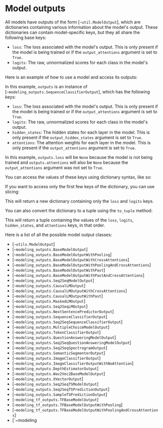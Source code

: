 <!-- Copyright 2020 The HuggingFace Team. All rights reserved.

Licensed under the Apache License, Version 2.0 (the "License"); you may not use this file except in compliance with
the License. You may obtain a copy of the License at

http://www.apache.org/licenses/LICENSE-2.0

Unless required by applicable law or agreed to in writing, software distributed under the License is distributed on an
"AS IS" BASIS, WITHOUT WARRANTIES OR CONDITIONS OF ANY KIND, either express or implied. See the License for the
specific language governing permissions and limitations under the License.

â ï¸ Note that this file is in Markdown but contain specific syntax for our doc-builder (similar to MDX) that may not be
rendered properly in your Markdown viewer.
-->

# Model outputs

All models have outputs of the form [`~util.ModelOutput`], which are dictionaries containing various information about 
the model's output. These dictionaries can contain model-specific keys, but they all share the following base keys:

- `loss`: The loss associated with the model's output. This is only present if the model is being trained or if the 
`output_attentions` argument is set to `True`.
- `logits`: The raw, unnormalized scores for each class in the model's output.

Here is an example of how to use a model and access its outputs:




In this example, `outputs` is an instance of [`~modeling_outputs.SequenceClassifierOutput`], which has the following keys:

- `loss`: The loss associated with the model's output. This is only present if the model is being trained or if the 
`output_attentions` argument is set to `True`.
- `logits`: The raw, unnormalized scores for each class in the model's output.
- `hidden_states`: The hidden states for each layer in the model. This is only present if the `output_hidden_states` 
argument is set to `True`.
- `attentions`: The attention weights for each layer in the model. This is only present if the `output_attentions` 
argument is set to `True`.

In this example, `outputs.loss` will be `None` because the model is not being trained and `outputs.attentions` will 
also be `None` because the `output_attentions` argument was not set to `True`.

You can access the values of these keys using dictionary syntax, like so:




If you want to access only the first few keys of the dictionary, you can use slicing:




This will return a new dictionary containing only the `loss` and `logits` keys.

You can also convert the dictionary to a tuple using the `to_tuple` method:




This will return a tuple containing the values of the `loss`, `logits`, `hidden_states`, and `attentions` keys, in that 
order.

Here is a list of all the possible model output classes:

- [`~utils.ModelOutput`]
- [`~modeling_outputs.BaseModelOutput`]
- [`~modeling_outputs.BaseModelOutputWithPooling`]
- [`~modeling_outputs.BaseModelOutputWithCrossAttentions`]
- [`~modeling_outputs.BaseModelOutputWithPoolingAndCrossAttentions`]
- [`~modeling_outputs.BaseModelOutputWithPast`]
- [`~modeling_outputs.BaseModelOutputWithPastAndCrossAttentions`]
- [`~modeling_outputs.Seq2SeqModelOutput`]
- [`~modeling_outputs.CausalLMOutput`]
- [`~modeling_outputs.CausalLMOutputWithCrossAttentions`]
- [`~modeling_outputs.CausalLMOutputWithPast`]
- [`~modeling_outputs.MaskedLMOutput`]
- [`~modeling_outputs.Seq2SeqLMOutput`]
- [`~modeling_outputs.NextSentencePredictorOutput`]
- [`~modeling_outputs.SequenceClassifierOutput`]
- [`~modeling_outputs.Seq2SeqSequenceClassifierOutput`]
- [`~modeling_outputs.MultipleChoiceModelOutput`]
- [`~modeling_outputs.TokenClassifierOutput`]
- [`~modeling_outputs.QuestionAnsweringModelOutput`]
- [`~modeling_outputs.Seq2SeqQuestionAnsweringModelOutput`]
- [`~modeling_outputs.Seq2SeqSpectrogramOutput`]
- [`~modeling_outputs.SemanticSegmenterOutput`]
- [`~modeling_outputs.ImageClassifierOutput`]
- [`~modeling_outputs.ImageClassifierOutputWithNoAttention`]
- [`~modeling_outputs.DepthEstimatorOutput`]
- [`~modeling_outputs.Wav2Vec2BaseModelOutput`]
- [`~modeling_outputs.XVectorOutput`]
- [`~modeling_outputs.Seq2SeqTSModelOutput`]
- [`~modeling_outputs.Seq2SeqTSPredictionOutput`]
- [`~modeling_outputs.SampleTSPredictionOutput`]
- [`~modeling_tf_outputs.TFBaseModelOutput`]
- [`~modeling_tf_outputs.TFBaseModelOutputWithPooling`]
- [`~modeling_tf_outputs.TFBaseModelOutputWithPoolingAndCrossAttentions`]
- [`~modeling
